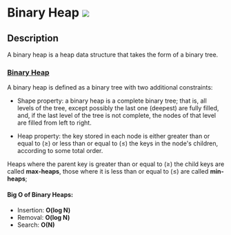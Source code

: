 # Binary Heap [![](https://img.shields.io/badge/Robert-Muraru-blue)](https://robert-muraru-portfolio.herokuapp.com/)


## Description
A binary heap is a heap data structure that takes the form of a binary tree.

### [Binary Heap](https://en.wikipedia.org/wiki/Binary_heap)
A binary heap is defined as a binary tree with two additional constraints:

- Shape property: a binary heap is a complete binary tree; that is, all levels of the tree, except possibly the last one (deepest) are fully filled, and, if the last level of the tree is not complete, the nodes of that level are filled from left to right.

- Heap property: the key stored in each node is either greater than or equal to (≥) or less than or equal to (≤) the keys in the node's children, according to some total order.

Heaps where the parent key is greater than or equal to (≥) the child keys are called __max-heaps__, those where it is less than or equal to (≤) are called __min-heaps__;

#### Big O of Binary Heaps:

- Insertion: __O(log N)__
- Removal: __O(log N)__
- Search: __O(N)__